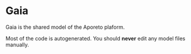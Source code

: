 # Gaia

Gaia is the shared model of the Aporeto plaform.

Most of the code is autogenerated. You should **never** edit any model files manually.
